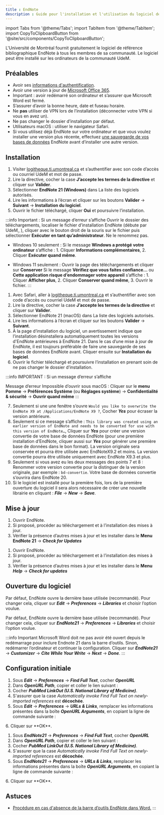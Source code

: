 ```yaml
---
title : EndNote
description : Guide pour l'installation et l'utilisation du logiciel de gestion de références bibliographiques EndNote.
---
```


import Tabs from '@theme/Tabs';
import TabItem from '@theme/TabItem';
import CopyToClipboardButton from '@site/src/components/CopyToClipboardButton';

L'Université de Montréal fournit gratuitement le logiciel de référence bibliographique EndNote à tous les membres de sa communauté. Le logiciel peut être installé sur les ordinateurs de la communauté UdeM.

## Préalables

- Avoir ses [informations d'authentification](../authentification).
- Avoir une version à jour de [Microsoft Office 365](office).
- Important : avoir redémarré son ordinateur et s’assurer que Microsoft Word est fermé.
- S’assurer d’avoir la bonne heure, date et fuseau horaire.
- Ne **pas** utiliser de VPN lors de l’installation (déconnecter votre VPN si vous en avez un).
- Ne pas changer le dossier d’installation par défaut.
- Utilisateurs macOS : utiliser le navigateur Safari.
- Si vous utilisez déjà EndNote sur votre ordinateur et que vous voulez installer une version plus récente, effectuez [une sauvegarde de vos bases de données](https://bib.umontreal.ca/citer/logiciels-bibliographiques/endnote/sauvegarder-partager) EndNote avant d’installer une autre version.

## Installation

<Tabs groupId="os-tabs">
      <TabItem value="windows" label="Windows">

1. Visiter [logitheque.ti.umontreal.ca](https://logitheque.ti.umontreal.ca) et s’authentifier avec son code d’accès ou courriel UdeM et mot de passe.
2. Lire la directive, cocher la case **J’accepte les termes de la directive** et cliquer sur **Valider**.
3. Sélectionner **EndNote 21 (Windows)** dans La liste des logiciels autorisés.
4. Lire les informations à l’écran et cliquer sur les boutons **Valider** → **Suivant** → **Installation du logiciel**.
5. Ouvrir le fichier téléchargé, cliquer **Oui** et poursuivre l’installation.

:::info Important : Si un message d’erreur s’affiche
Ouvrir le dossier des téléchargements, localiser le fichier
d’installation EndNote (débute par UdeM_ ), cliquer avec le bouton droit de la souris sur le fichier
puis sélectionner **Exécuter en tant qu’administrateur**. Ne le renommez pas.

   - Windows 10 seulement :
    Si le message **Windows a protégé votre ordinateur** s’affiche :
    1. Cliquer **Informations complémentaires**,
    2. Cliquer **Exécuter quand même**.

   - Windows 11 seulement :
Ouvrir la page des téléchargements et cliquer sur **Conserver**
Si le message **Vérifiez que vous faites confiance…** ou **Cette application risque d’endommager votre appareil** s’affiche :
    1. Cliquer **Afficher plus**,
    2. Cliquer **Conserver quand même**,
    3. Ouvrir le fichier.
:::

</TabItem>
<TabItem value="macos" label="macOS">

1. Avec Safari, aller à [logitheque.ti.umontreal.ca](https://logitheque.ti.umontreal.ca) et s’authentifier avec son code d’accès ou courriel UdeM et mot de passe.
2. Lire la directive, cocher la case **J’accepte les termes de la directive** et cliquer sur **Valider**.
3. Sélectionner EndNote 21 (macOS) dans La liste des logiciels autorisés.
4. Lire les informations à l’écran et cliquer sur les boutons **Valider** → **Suivant**.
5. À la page d’installation du logiciel, un avertissement indique que l’installation désinstallera automatiquement toutes les versions d'EndNote antérieures à EndNote 21. Dans le cas d’une mise à jour de EndNote, il est toujours préférable de faire une sauvegarde de ses bases de données EndNote avant. Cliquer ensuite sur **Installation du logiciel**.
6. Ouvrir le fichier téléchargé et poursuivre l’installation en prenant soin de ne pas changer le dossier d’installation.

:::info IMPORTANT : Si un message d’erreur s’affiche 

Message d’erreur Impossible d’ouvrir sous macOS :
Cliquer sur le **menu Pomme** → **Préférences Système** (ou **Réglages système**) → **Confidentialité & sécurité** → **Ouvrir quand même**
:::

7. Seulement si une une fenêtre s’ouvre ```Would you like to overwrite the EndNote X9 at /Applications/EndNote X9 ?```, Cocher ***Yes*** pour écraser la version antérieure.
8. Seulement si ce message s’affiche : ```This library was created using an earlier version of EndNote and needs to be converted for use with this version of EndNote…```, Cliquer sur ***Yes*** pour créer une version convertie de votre base de données EndNote (pour une première installation d’EndNote, cliquer aussi sur ***Yes*** pour générer une première base de données dans le bon format). La version originale sera conservée et pourra être utilisée avec EndNoteX9.2 et moins. La version convertie pourra être utilisée uniquement avec EndNote X9.3 et plus.
9. Seulement si vous avez eu les deux messages des points 7 et 8 : Renommer votre version convertie pour la distinguer de la version originale, par exemple : ```bd-convertie```. Votre base de données convertie s’ouvrira dans EndNote 20.
10.  Si le logiciel est installé pour la première fois, lors de la première ouverture du logiciel il sera alors nécessaire de créer une nouvelle librairie en cliquant : ***File*** → ***New*** → ***Save***.

</TabItem>
</Tabs>

## Mise à jour

<Tabs groupId="os-tabs">
<TabItem value="windows" label="Windows">


1. Ouvrir EndNote.
2. Si proposé, procéder au téléchargement et à l’installation des mises à jour.
3. Vérifier la présence d’autres mises à jour et les installer dans le **Menu EndNote 21** → ***Check for Updates***
</TabItem>
<TabItem value="macos" label="macOS">

1. Ouvrir EndNote.
2. Si proposé, procéder au téléchargement et à l’installation des mises à jour.
3. Vérifier la présence d’autres mises à jour et les installer dans le **Menu *Help*** → ***Check for updates***
</TabItem>
</Tabs>

## Ouverture du logiciel

<Tabs groupId="os-tabs">
<TabItem value="windows" label="Windows">

Par défaut, EndNote ouvre la dernière base utilisée (recommandé).
Pour changer cela, cliquer sur ***Edit*** → ***Preferences*** → ***Libraries*** et choisir l’option voulue.
</TabItem>
<TabItem value="macos" label="macOS">

Par défaut, EndNote ouvre la dernière base utilisée (recommandé).
Pour changer cela, cliquer sur ***EndNote21*** → ***Preferences*** → ***Libraries*** et choisir l’option voulue.

:::info Important
Microsoft Word doit ne pas avoir été ouvert depuis le redémarrage pour inclure Endnote 21 dans la barre d’outils. Sinon, redémarrer l’ordinateur et continuer la configuration. Cliquer sur ***EndNote21*** → ***Customizer*** → ***Cite While Your Write*** → ***Next*** → ***Done***.
:::

</TabItem>
</Tabs>

## Configuration initiale

<Tabs groupId="os-tabs">
<TabItem value="windows" label="Windows">

1. Sous ***Edit*** → ***Preferences*** → ***Find Full Text***, cocher ***OpenURL***
2. Dans ***OpenURL Path***, copier et coller le lien suivant : <CopyToClipboardButton text="https://umontreal.on.worldcat.org/atoztitles/link"/>
3. Cocher ***PubMed LinkOut (U.S. National Library of Medicine)***.
4. S'assurer que la case *Automatically invoke Find Full Text on newly-imported references* est **décochée**.
5. Sous ***Edit*** → ***Preferences*** → ***URLs & Links***, remplacer les informations présentes dans la boîte ***OpenURL Arguments***, en copiant la ligne de commande suivante : 
<CopyToClipboardButton text="?sid=endnote&aufirst=AUFIRST&aulast=AULAST&issn=ISSN&isbn=ISBN&atitle=ATITLE&title=TITLE&volume=VOLUME&issue=ISSUE&date=DATE&spage=SPAGE&epage=EPAGE" />
6. Cliquer sur **OK**.
</TabItem>

<TabItem value="macos" label="macOS">

1. Sous ***EndNote21*** → ***Preferences*** → ***Find Full Text***, cocher ***OpenURL***
2. Dans ***OpenURL Path***, copier et coller le lien suivant : <CopyToClipboardButton text="https://umontreal.on.worldcat.org/atoztitles/link"/>
3. Cocher ***PubMed LinkOut (U.S. National Library of Medicine)***.
4. S'assurer que la case *Automatically invoke Find Full Text on newly-imported references* est **décochée**.
5. Sous ***EndNote21*** → ***Preferences*** → ***URLs & Links***, remplacer les informations présentes dans la boîte ***OpenURL Arguments***, en copiant la ligne de commande suivante : 
<CopyToClipboardButton text="?sid=endnote&aufirst=AUFIRST&aulast=AULAST&issn=ISSN&isbn=ISBN&atitle=ATITLE&title=TITLE&volume=VOLUME&issue=ISSUE&date=DATE&spage=SPAGE&epage=EPAGE" />
6. Cliquer sur **OK**.

</TabItem>
</Tabs>

## Astuces

- [Procédure en cas d'absence de la barre d’outils EndNote dans Word.](https://studio.bib.umontreal.ca/informatique/static/pdf/ENL3-barre-outils-word.pdf)
:::
